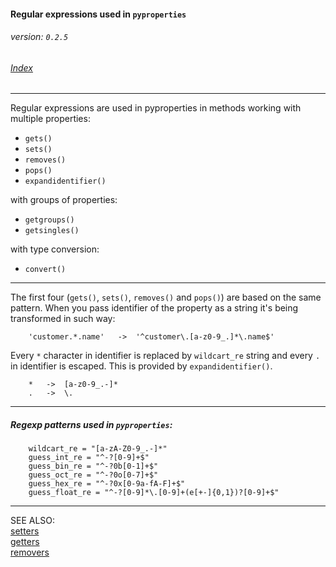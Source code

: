 #### Regular expressions used in `pyproperties` 
###### _version: `0.2.5`_

###### [Index](index.mdown)
----


Regular expressions are used in pyproperties in 
methods working with multiple properties:

*   `gets()`
*   `sets()`
*   `removes()`
*   `pops()`
*   `expandidentifier()`

with groups of properties:

*   `getgroups()`
*   `getsingles()`

with type conversion:

*   `convert()`

----


The first four (`gets()`, `sets()`, `removes()` and `pops()`) are based on the same 
pattern. When you pass identifier of the property as a string it's being 
transformed in such way:


        'customer.*.name'   ->  '^customer\.[a-z0-9_.]*\.name$'


Every `*` character in identifier is replaced by `wildcart_re` string and every `.` in identifier 
is escaped. This is provided by `expandidentifier()`.

        *   ->  [a-z0-9_.-]*
        .   ->  \.


----


##### Regexp patterns used in `pyproperties`:

        wildcart_re = "[a-zA-Z0-9_.-]*"
        guess_int_re = "^-?[0-9]+$"
        guess_bin_re = "^-?0b[0-1]+$"
        guess_oct_re = "^-?0o[0-7]+$"
        guess_hex_re = "^-?0x[0-9a-fA-F]+$"
        guess_float_re = "^-?[0-9]*\.[0-9]+(e[+-]{0,1})?[0-9]+$"


----


SEE ALSO:  
[setters](setters.mdown)  
[getters](getters.mdown)  
[removers](removers.mdown)
&nbsp;